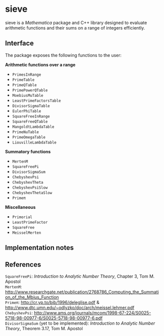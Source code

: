 # sieve

sieve is a *Mathematica* package and C++ library designed to evaluate arithmetic functions and their sums on a range of integers efficiently.

## Interface

The package exposes the following functions to the user:

**Arithmetic functions over a range**

- `PrimesInRange`
- `PrimeTable`
- `PrimeQTable`
- `PrimePowerQTable`
- `MoebiusMuTable`
- `LeastPrimeFactorsTable`
- `DivisorSigmaTable`
- `EulerPhiTable`
- `SquareFreeInRange`
- `SquareFreeQTable`
- `MangoldtLambdaTable`
- `PrimeNuTable`
- `PrimeOmegaTable`
- `LiouvilleLambdaTable`

**Summatory functions**

- `MertenM`
- `SquareFreePi`
- `DivisorSigmaSum`
- `ChebyshevPsi`
- `ChebyshevTheta`
- `ChebyshevPsiSlow`
- `ChebyshevThetaSlow`
- `Primeπ`

**Miscellaneous**

- `Primorial`
- `LeastPrimeFactor`
- `SquareFree`
- `MeisselMerten`

## Implementation notes

## References

`SquareFreePi`: *Introduction to Analytic Number Theory*, Chapter 3, Tom M. Apostol  
`MertenM`: http://www.researchgate.net/publication/2768786_Computing_the_Summation_of_the_Mbius_Function  
`Primeπ`: http://cr.yp.to/bib/1996/deleglise.pdf & http://www.dtc.umn.edu/~odlyzko/doc/arch/meissel.lehmer.pdf  
`ChebyshevPsi`: http://www.ams.org/journals/mcom/1998-67-224/S0025-5718-98-00977-6/S0025-5718-98-00977-6.pdf  
`DivisorSigmaSum` (yet to be implemented): *Introduction to Analytic Number Theory*, Theorem 3.17, Tom M. Apostol 
